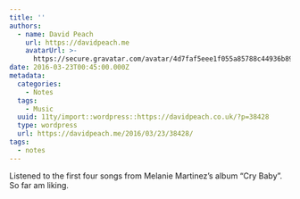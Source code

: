 ```yaml
---
title: ''
authors:
  - name: David Peach
    url: https://davidpeach.me
    avatarUrl: >-
      https://secure.gravatar.com/avatar/4d7faf5eee1f055a85788c44936b8995eaab6dfb004e7854ec747ccb272e91ee?s=96&d=mm&r=g
date: 2016-03-23T00:45:00.000Z
metadata:
  categories:
    - Notes
  tags:
    - Music
  uuid: 11ty/import::wordpress::https://davidpeach.co.uk/?p=38428
  type: wordpress
  url: https://davidpeach.me/2016/03/23/38428/
tags:
  - notes
---
```

Listened to the first four songs from Melanie Martinez’s album “Cry Baby”. So far am liking.
